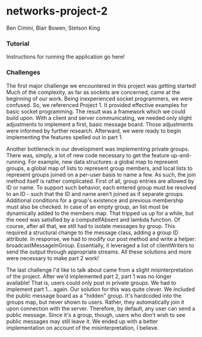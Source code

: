 # networks-project-2
Ben Cimini, Blair Bowen, Stetson King

### Tutorial
Instructions for running the application go here!

### Challenges
The first major challenge we encountered in this project was getting started! Much of the
complexity, as far as sockets are concerned, came at the beginning of our work. Being
inexperienced socket programmers, we were confused. So, we referenced Project 1. It provided
effective examples for basic socket programming. The result was a framework which we could
build upon. With a client and server communicating, we needed only slight adjustments to
implement a first, basic message board. Those adjustments were informed by further research.
Afterward, we were ready to begin implementing the features spelled out in part 1.

Another bottleneck in our development was implementing private groups. There was, simply, a lot
of new code necessary to get the feature up-and-running. For example, new data structures: a
global map to represent groups, a global map of lists to represent group members, and local
lists to represent groups joined on a per-user basis to name a few. As such, the join method
itself is rather complicated. First of all, group entries are allowed by ID or name. To support
such behavior, each entered group must be resolved to an ID - such that the ID and name aren't
joined as if separate groups. Additional conditions for a group's existence and previous
membership must also be checked. In case of an empty group, an list must be dynamically added
to the members map. That tripped us up for a while, but the need was satisfied by a
computeIfAbsent and lambda function. Of course, after all that, we still had to isolate
messages by group. This required a structural change to the message class, adding a group ID
attribute. In response, we had to modify our post method and write a helper:
broadcastMessageInGroup. Essentially, it leveraged a list of clientWriters to send the output
through appropriate streams. All these solutions and more were necessary to make part 2 work!

The last challenge I'd like to talk about came from a slight misinterpretation of the project.
After we'd implemented part 2, part 1 was no longer available! That is, users could only
post in private groups. We had to implement part 1... again. Our solution for this was quite
clever. We included the public message board as a "hidden" group. It's hardcoded into the
groups map, but never shown to users. Rather, they automatically join it upon connection with
the server. Therefore, by default, any user can send a public message. Since it's a group,
though, users who don't wish to see public messages may still leave it. We ended up with a
better implementation on account of the misinterpretation, I believe. 